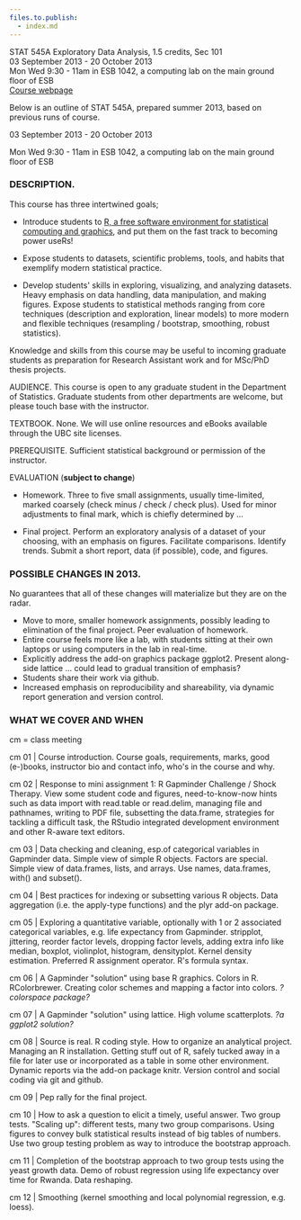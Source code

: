 ```yaml
---
files.to.publish: 
  - index.md 
---
```


STAT 545A Exploratory Data Analysis, 1.5 credits, Sec 101  
03 September 2013 - 20 October 2013  
Mon Wed 9:30 - 11am in ESB 1042, a computing lab on the main ground floor of ESB  
[Course webpage](STAT545)

Below is an outline of STAT 545A, prepared summer 2013, based on previous runs of course.

03 September 2013 - 20 October 2013

Mon Wed 9:30 - 11am in ESB 1042, a computing lab on the main ground floor of ESB  

### DESCRIPTION.

This course has three intertwined goals;

* Introduce students to
  [R, a free software environment for statistical computing and graphics](http://www.r-project.org/),
  and put them on the fast track to becoming power useRs!

* Expose students to datasets, scientific problems, tools, and habits
  that exemplify modern statistical practice.

* Develop students' skills in exploring, visualizing, and analyzing
  datasets. Heavy emphasis on data handling, data manipulation, and
  making figures. Expose students to statistical methods ranging from
  core techniques (description and exploration, linear models) to more
  modern and flexible techniques (resampling / bootstrap, smoothing,
  robust statistics).

Knowledge and skills from this course may be useful to incoming
graduate students as preparation for Research Assistant work and for
MSc/PhD thesis projects.

AUDIENCE. This course is open to any graduate student in the
Department of Statistics.  Graduate students from other departments
are welcome, but please touch base with the instructor.

TEXTBOOK.  None. We will use online resources and eBooks available
through the UBC site licenses.

PREREQUISITE.  Sufficient statistical background or permission of the
instructor.

EVALUATION (**subject to change**)

* Homework. Three to five small assignments, usually time-limited,
marked coarsely (check minus / check / check plus). Used for minor
adjustments to final mark, which is chiefly determined by ...

* Final project. Perform an exploratory analysis of a dataset of your
  choosing, with an emphasis on figures. Facilitate
  comparisons. Identify trends. Submit a short report, data (if
  possible), code, and figures.
  
### POSSIBLE CHANGES IN 2013.

No guarantees that all of these changes will materialize but they are on the radar.  

* Move to more, smaller homework assignments, possibly leading to elimination of the final project. Peer evaluation of homework.  
* Entire course feels more like a lab, with students sitting at their own laptops or using computers in the lab in real-time.  
* Explicitly address the add-on graphics package ggplot2. Present along-side lattice ... could lead to gradual transition of emphasis?  
* Students share their work via github.  
* Increased emphasis on reproducibility and shareability, via dynamic report generation and version control.

### WHAT WE COVER AND WHEN

cm = class meeting

cm 01 | Course introduction. Course goals, requirements, marks, good
(e-)books, instructor bio and contact info, who's in the course and why.

cm 02 | Response to mini assignment 1: R Gapminder Challenge / Shock
Therapy. View some student code and figures, need-to-know-now hints
such as data import with read.table or read.delim, managing file and
pathnames, writing to PDF file, subsetting the data.frame, strategies
for tackling a difficult task, the RStudio integrated development environment and other R-aware text editors.

cm 03 | Data checking and cleaning, esp.of categorical variables in
Gapminder data. Simple view of simple R objects. Factors are
special. Simple view of data.frames, lists, and arrays. Use names,
data.frames, with() and subset().

cm 04 | Best practices for indexing or subsetting various R
objects. Data aggregation (i.e. the apply-type functions) and the plyr add-on package.

cm 05 | Exploring a quantitative variable, optionally with 1 or 2
associated categorical variables, e.g. life expectancy from
Gapminder. stripplot, jittering, reorder factor levels, dropping
factor levels, adding extra info like median, boxplot, violinplot,
histogram, densityplot. Kernel density estimation. Preferred R
assignment operator. R's formula syntax.

cm 06 | A Gapminder "solution" using base R graphics. Colors in
R. RColorbrewer. Creating color schemes and mapping a factor into
colors. *?colorspace package?*

cm 07 | A Gapminder "solution" using lattice. High volume
scatterplots. *?a ggplot2 solution?*

cm 08 | Source is real. R coding style. How to organize an analytical
project. Managing an R installation. Getting stuff out of R, safely
tucked away in a file for later use or incorporated as a table in some
other environment. Dynamic reports via the add-on package knitr. Version control and social coding via git and github.

cm 09 | Pep rally for the final project.

cm 10 | How to ask a question to elicit a timely, useful answer. Two
group tests. "Scaling up": different tests, many two group
comparisons. Using figures to convey bulk statistical results instead
of big tables of numbers. Use two group testing problem as way to
introduce the bootstrap approach.

cm 11 | Completion of the bootstrap approach to two group tests using
the yeast growth data. Demo of robust regression using life expectancy
over time for Rwanda. Data reshaping.

cm 12 | Smoothing (kernel smoothing and local polynomial regression,
e.g. loess).

